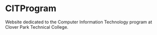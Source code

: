 CITProgram
==========

Website dedicated to the Computer Information Technology program at Clover Park Technical College.
